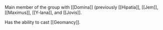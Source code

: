 Main member of the group with [[Domina]] (previously [[Hipatia]], [[Jem]], [[Maximus]], [[Y-lana]], and [[Jovis]].

Has the ability to cast [[Geomancy]].